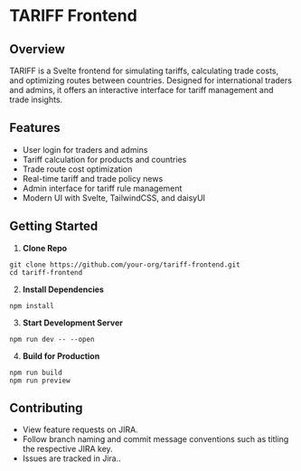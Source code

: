 # TARIFF Frontend

## Overview

TARIFF is a Svelte frontend for simulating tariffs, calculating trade costs, and optimizing routes between countries. Designed for international traders and admins, it offers an interactive interface for tariff management and trade insights.

## Features

- User login for traders and admins
- Tariff calculation for products and countries
- Trade route cost optimization
- Real-time tariff and trade policy news
- Admin interface for tariff rule management
- Modern UI with Svelte, TailwindCSS, and daisyUI

## Getting Started

1. **Clone Repo**
```
git clone https://github.com/your-org/tariff-frontend.git
cd tariff-frontend
```

2. **Install Dependencies**
```
npm install
```

3. **Start Development Server**
```
npm run dev -- --open
```

4. **Build for Production**
```
npm run build
npm run preview
```


## Contributing
- View feature requests on JIRA.
- Follow branch naming and commit message conventions such as titling the respective JIRA key.
- Issues are tracked in Jira..